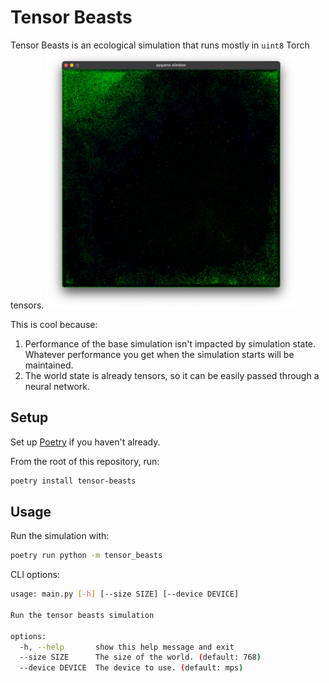 # Tensor Beasts
Tensor Beasts is an ecological simulation that runs mostly in `uint8` Torch
tensors.
<img src="./assets/img.png" alt="Tensor Beasts Screenshot" width="400"/>

This is cool because:

1. Performance of the base simulation isn't impacted by simulation state.
    Whatever performance you get when the simulation starts will be maintained.
2. The world state is already tensors, so it can be easily passed through a
    neural network.

## Setup

Set up [Poetry](https://python-poetry.org/docs/) if you haven't already.

From the root of this repository, run:
```bash
poetry install tensor-beasts
```

## Usage

Run the simulation with:
```bash
poetry run python -m tensor_beasts
```

CLI options:
```bash
usage: main.py [-h] [--size SIZE] [--device DEVICE]

Run the tensor beasts simulation

options:
  -h, --help       show this help message and exit
  --size SIZE      The size of the world. (default: 768)
  --device DEVICE  The device to use. (default: mps)
```